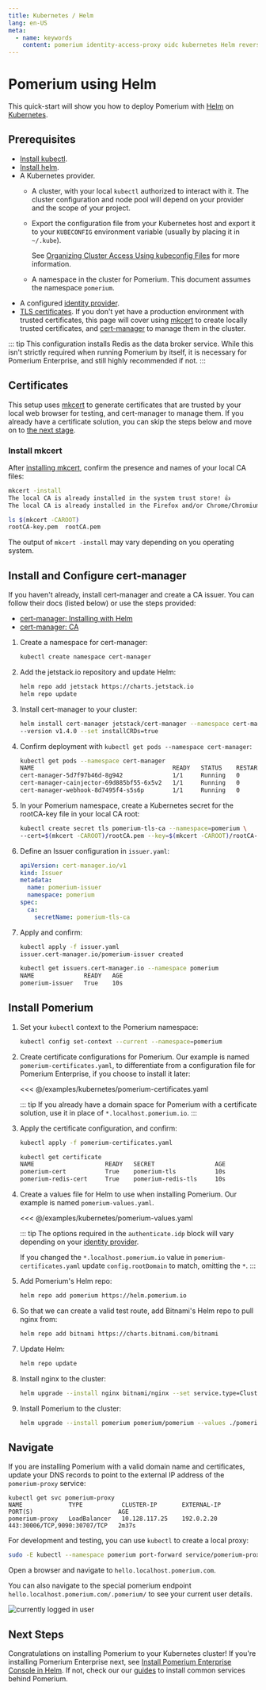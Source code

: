 ```yaml
---
title: Kubernetes / Helm
lang: en-US
meta:
  - name: keywords
    content: pomerium identity-access-proxy oidc kubernetes Helm reverse-proxy
---
```


# Pomerium using Helm

This quick-start will show you how to deploy Pomerium with [Helm] on [Kubernetes].

## Prerequisites

- [Install kubectl].
- [Install helm].
- A Kubernetes provider.
   - A cluster, with your local `kubectl` authorized to interact with it. The cluster configuration and node pool will depend on your provider and the scope of your project.
   - Export the configuration file from your Kubernetes host and export it to your `KUBECONFIG` environment variable (usually by placing it in `~/.kube`).

     See [Organizing Cluster Access Using kubeconfig Files] for more information.
   - A namespace in the cluster for Pomerium. This document assumes the namespace `pomerium`.
- A configured [identity provider].
- [TLS certificates]. If you don't yet have a production environment with trusted certificates, this page will cover using [mkcert] to create locally trusted certificates, and [cert-manager] to manage them in the cluster.

::: tip
This configuration installs Redis as the data broker service. While this isn't strictly required when running Pomerium by itself, it is necessary for Pomerium Enterprise, and still highly recommended if not.
:::

## Certificates

This setup uses [mkcert] to generate certificates that are trusted by your local web browser for testing, and cert-manager to manage them. If you already have a certificate solution, you can skip the steps below and move on to [the next stage](#install-pomerium).

### Install mkcert

After [installing mkcert], confirm the presence and names of your local CA files:

```bash
mkcert -install
The local CA is already installed in the system trust store! 👍
The local CA is already installed in the Firefox and/or Chrome/Chromium trust store! 👍

ls $(mkcert -CAROOT)
rootCA-key.pem  rootCA.pem
```

The output of `mkcert -install` may vary depending on you operating system.

## Install and Configure cert-manager

If you haven't already, install cert-manager and create a CA issuer. You can follow their docs (listed below) or use the steps provided:

   - [cert-manager: Installing with Helm]
   - [cert-manager: CA]

1. Create a namespace for cert-manager:

   ```bash
   kubectl create namespace cert-manager
   ```

1. Add the jetstack.io repository and update Helm:

   ```bash
   helm repo add jetstack https://charts.jetstack.io
   helm repo update
   ```

1. Install cert-manager to your cluster:

   ```bash
   helm install cert-manager jetstack/cert-manager --namespace cert-manager --create-namespace \
   --version v1.4.0 --set installCRDs=true
   ```

1. Confirm deployment with `kubectl get pods --namespace cert-manager`:

    ```bash
    kubectl get pods --namespace cert-manager
    NAME                                       READY   STATUS    RESTARTS   AGE
    cert-manager-5d7f97b46d-8g942              1/1     Running   0          33s
    cert-manager-cainjector-69d885bf55-6x5v2   1/1     Running   0          33s
    cert-manager-webhook-8d7495f4-s5s6p        1/1     Running   0          33s
    ```

1. In your Pomerium namespace, create a Kubernetes secret for the rootCA-key file in your local CA root:

   ```bash
   kubectl create secret tls pomerium-tls-ca --namespace=pomerium \
   --cert=$(mkcert -CAROOT)/rootCA.pem --key=$(mkcert -CAROOT)/rootCA-key.pem
   ```

1. Define an Issuer configuration in `issuer.yaml`:

   ```yaml
   apiVersion: cert-manager.io/v1
   kind: Issuer
   metadata:
     name: pomerium-issuer
     namespace: pomerium
   spec:
     ca:
       secretName: pomerium-tls-ca
   ```

1. Apply and confirm:

   ```bash
   kubectl apply -f issuer.yaml
   issuer.cert-manager.io/pomerium-issuer created

   kubectl get issuers.cert-manager.io --namespace pomerium
   NAME              READY   AGE
   pomerium-issuer   True    10s
   ```

## Install Pomerium

1. Set your `kubectl` context to the Pomerium namespace:

   ```bash
   kubectl config set-context --current --namespace=pomerium
   ```

1. Create certificate configurations for Pomerium. Our example is named `pomerium-certificates.yaml`, to differentiate from a configuration file for Pomerium Enterprise, if you choose to install it later:

   <<< @/examples/kubernetes/pomerium-certificates.yaml

   ::: tip
   If you already have a domain space for Pomerium with a certificate solution, use it in place of `*.localhost.pomerium.io`.
   :::

1. Apply the certificate configuration, and confirm:

   ```bash
   kubectl apply -f pomerium-certificates.yaml
   ```

   ```bash
   kubectl get certificate
   NAME                    READY   SECRET                 AGE
   pomerium-cert           True    pomerium-tls           10s
   pomerium-redis-cert     True    pomerium-redis-tls     10s
   ```

1. Create a values file for Helm to use when installing Pomerium. Our example is named `pomerium-values.yaml`.

   <<< @/examples/kubernetes/pomerium-values.yaml

   ::: tip
   The options required in the `authenticate.idp` block will vary depending on your [identity provider].

   If you changed the `*.localhost.pomerium.io` value in `pomerium-certificates.yaml` update `config.rootDomain` to match, omitting the `*`.
   :::

1. Add Pomerium's Helm repo:

   ```bash
   helm repo add pomerium https://helm.pomerium.io
   ```

1. So that we can create a valid test route, add Bitnami's Helm repo to pull nginx from:

   ```bash
   helm repo add bitnami https://charts.bitnami.com/bitnami
   ```

1. Update Helm:

   ```bash
   helm repo update
   ```

1. Install nginx to the cluster:

   ```bash
   helm upgrade --install nginx bitnami/nginx --set service.type=ClusterIP
   ```

1. Install Pomerium to the cluster:

   ```bash
   helm upgrade --install pomerium pomerium/pomerium --values ./pomerium-values.yaml
   ```

## Navigate

If you are installing Pomerium with a valid domain name and certificates, update your DNS records to point to the external IP address of the `pomerium-proxy` service:

```none
kubectl get svc pomerium-proxy
NAME             TYPE           CLUSTER-IP       EXTERNAL-IP      PORT(S)                        AGE
pomerium-proxy   LoadBalancer   10.128.117.25    192.0.2.20       443:30006/TCP,9090:30707/TCP   2m37s
```

For development and testing, you can use `kubectl` to create a local proxy:

```bash
sudo -E kubectl --namespace pomerium port-forward service/pomerium-proxy 443:443
```

Open a browser and navigate to `hello.localhost.pomerium.com`.

You can also navigate to the special pomerium endpoint `hello.localhost.pomerium.com/.pomerium/` to see your current user details.

![currently logged in user](./img/logged-in-as.png)

## Next Steps

Congratulations on installing Pomerium to your Kubernetes cluster! If you're installing Pomerium Enterprise next, see [Install Pomerium Enterprise Console in Helm]. If not, check our our [guides](/guides/) to install common services behind Pomerium.

[cert-manager]: https://cert-manager.io/docs/
[cert-manager: CA]: https://cert-manager.io/docs/configuration/ca/
[cert-manager: Installing with Helm]: https://cert-manager.io/docs/installation/kubernetes/#installing-with-helm
[Helm]: https://helm.sh
[Install helm]: https://helm.sh/docs/using_helm/
[identity provider]: ../identity-providers/readme.md
[Install Pomerium Enterprise Console in Helm]: /enterprise/install/helm.md
[installing mkcert]: https://github.com/FiloSottile/mkcert#installation
[Install kubectl]: https://kubernetes.io/docs/tasks/tools/install-kubectl/
[Kubernetes]: https://kubernetes.io
[mkcert]: https://github.com/FiloSottile/mkcert
[Organizing Cluster Access Using kubeconfig Files]: https://kubernetes.io/docs/concepts/configuration/organize-cluster-access-kubeconfig/
[tls certificates]: ../topics/certificates.md